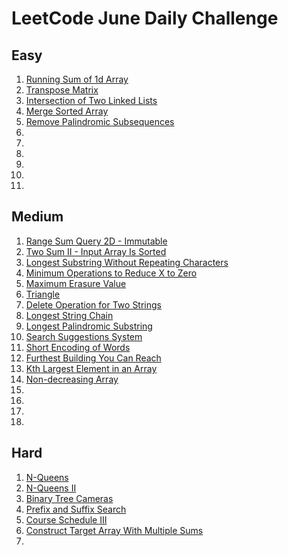 # LeetCode June Daily Challenge

## Easy
1) [Running Sum of 1d Array](https://github.com/SmartOven/Java/tree/main/LeetCode/DailyChallenge/June/src/Day1)
2) [Transpose Matrix](https://github.com/SmartOven/Java/tree/main/LeetCode/DailyChallenge/June/src/Day2)
3) [Intersection of Two Linked Lists](https://github.com/SmartOven/Java/tree/main/LeetCode/DailyChallenge/June/src/Day6)
4) [Merge Sorted Array](https://github.com/SmartOven/Java/tree/main/LeetCode/DailyChallenge/June/src/Day7)
5) [Remove Palindromic Subsequences](https://github.com/SmartOven/Java/tree/main/LeetCode/DailyChallenge/June/src/Day8)
6) [](https://github.com/SmartOven/Java/tree/main/LeetCode/DailyChallenge/June/src/Day)
7) [](https://github.com/SmartOven/Java/tree/main/LeetCode/DailyChallenge/June/src/Day)
8) [](https://github.com/SmartOven/Java/tree/main/LeetCode/DailyChallenge/June/src/Day)
9) [](https://github.com/SmartOven/Java/tree/main/LeetCode/DailyChallenge/June/src/Day)
10) [](https://github.com/SmartOven/Java/tree/main/LeetCode/DailyChallenge/June/src/Day)
11) [](https://github.com/SmartOven/Java/tree/main/LeetCode/DailyChallenge/June/src/Day)

## Medium
1) [Range Sum Query 2D - Immutable](https://github.com/SmartOven/Java/tree/main/LeetCode/DailyChallenge/June/src/Day3)
2) [Two Sum II - Input Array Is Sorted](https://github.com/SmartOven/Java/tree/main/LeetCode/DailyChallenge/June/src/Day9)
3) [Longest Substring Without Repeating Characters](https://github.com/SmartOven/Java/tree/main/LeetCode/DailyChallenge/June/src/Day10)
4) [Minimum Operations to Reduce X to Zero](https://github.com/SmartOven/Java/tree/main/LeetCode/DailyChallenge/June/src/Day)
5) [Maximum Erasure Value](https://github.com/SmartOven/Java/tree/main/LeetCode/DailyChallenge/June/src/Day12)
6) [Triangle](https://github.com/SmartOven/Java/tree/main/LeetCode/DailyChallenge/June/src/Day13)
7) [Delete Operation for Two Strings](https://github.com/SmartOven/Java/tree/main/LeetCode/DailyChallenge/June/src/Day14)
8) [Longest String Chain](https://github.com/SmartOven/Java/tree/main/LeetCode/DailyChallenge/June/src/Day15)
9) [Longest Palindromic Substring](https://github.com/SmartOven/Java/tree/main/LeetCode/DailyChallenge/June/src/Day16)
10) [Search Suggestions System](https://github.com/SmartOven/Java/tree/main/LeetCode/DailyChallenge/June/src/Day19)
11) [Short Encoding of Words](https://github.com/SmartOven/Java/tree/main/LeetCode/DailyChallenge/June/src/Day20)
12) [Furthest Building You Can Reach](https://github.com/SmartOven/Java/tree/main/LeetCode/DailyChallenge/June/src/Day21)
13) [Kth Largest Element in an Array](https://github.com/SmartOven/Java/tree/main/LeetCode/DailyChallenge/June/src/Day22)
14) [Non-decreasing Array](https://github.com/SmartOven/Java/tree/main/LeetCode/DailyChallenge/June/src/Day25)
15) [](https://github.com/SmartOven/Java/tree/main/LeetCode/DailyChallenge/June/src/Day)
16) [](https://github.com/SmartOven/Java/tree/main/LeetCode/DailyChallenge/June/src/Day)
17) [](https://github.com/SmartOven/Java/tree/main/LeetCode/DailyChallenge/June/src/Day)
18) [](https://github.com/SmartOven/Java/tree/main/LeetCode/DailyChallenge/June/src/Day)

## Hard
1) [N-Queens](https://github.com/SmartOven/Java/tree/main/LeetCode/DailyChallenge/June/src/Day4)
2) [N-Queens II](https://github.com/SmartOven/Java/tree/main/LeetCode/DailyChallenge/June/src/Day5)
3) [Binary Tree Cameras](https://github.com/SmartOven/Java/tree/main/LeetCode/DailyChallenge/June/src/Day17)
4) [Prefix and Suffix Search](https://github.com/SmartOven/Java/tree/main/LeetCode/DailyChallenge/June/src/Day18)
5) [Course Schedule III](https://github.com/SmartOven/Java/tree/main/LeetCode/DailyChallenge/June/src/Day23)
6) [Construct Target Array With Multiple Sums](https://github.com/SmartOven/Java/tree/main/LeetCode/DailyChallenge/June/src/Day24)
7) [](https://github.com/SmartOven/Java/tree/main/LeetCode/DailyChallenge/June/src/Day)
